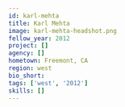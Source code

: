 ```yaml
---
id: karl-mehta
title: Karl Mehta
image: karl-mehta-headshot.png
fellow_year: 2012
project: []
agency: []
hometown: Freemont, CA
region: west
bio_short: 
tags: ['west', '2012']
skills: []
---
```



